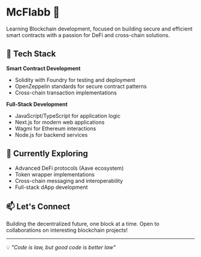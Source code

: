 # McFlabb 👋

Learning Blockchain development, focused on building secure and efficient smart contracts with a passion for DeFi and cross-chain solutions.

## 🔧 Tech Stack

**Smart Contract Development**
- Solidity with Foundry for testing and deployment
- OpenZeppelin standards for secure contract patterns
- Cross-chain transaction implementations

**Full-Stack Development**
- JavaScript/TypeScript for application logic
- Next.js for modern web applications
- Wagmi for Ethereum interactions
- Node.js for backend services

## 🌱 Currently Exploring

- Advanced DeFi protocols (Aave ecosystem)
- Token wrapper implementations
- Cross-chain messaging and interoperability
- Full-stack dApp development

## 📫 Let's Connect

Building the decentralized future, one block at a time. Open to collaborations on interesting blockchain projects!

---

💡 *"Code is law, but good code is better law"*
